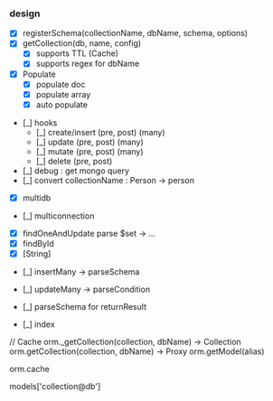 ### design

* [x] registerSchema(collectionName, dbName, schema, options)
* [x] getCollection(db, name, config)
    * [x] supports TTL (Cache)
    * [x] supports regex for dbName
* [x] Populate
    * [x] populate doc
    * [x] populate array
    * [x] auto populate
* [_] hooks
    * [_] create/insert (pre, post) (many)
    * [_] update (pre, post) (many)
    * [_] mutate (pre, post) (many)
    * [_] delete (pre, post)
* [_] debug : get mongo query     
* [_] convert collectionName : Person -> person
* [x] multidb  
* [_] multiconnection 
* [x] findOneAndUpdate parse $set -> ... 
* [x] findById
* [x] [String]
* [_] insertMany -> parseSchema
* [_] updateMany -> parseCondition
* [_] parseSchema for returnResult 

* [_] index


// Cache
orm._getCollection(collection, dbName) -> Collection
orm.getCollection(collection, dbName) -> Proxy
orm.getModel(alias)

orm.cache 

models['collection@db']


